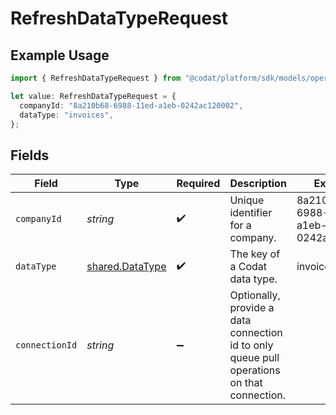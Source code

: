 # RefreshDataTypeRequest

## Example Usage

```typescript
import { RefreshDataTypeRequest } from "@codat/platform/sdk/models/operations";

let value: RefreshDataTypeRequest = {
  companyId: "8a210b68-6988-11ed-a1eb-0242ac120002",
  dataType: "invoices",
};
```

## Fields

| Field                                                                                      | Type                                                                                       | Required                                                                                   | Description                                                                                | Example                                                                                    |
| ------------------------------------------------------------------------------------------ | ------------------------------------------------------------------------------------------ | ------------------------------------------------------------------------------------------ | ------------------------------------------------------------------------------------------ | ------------------------------------------------------------------------------------------ |
| `companyId`                                                                                | *string*                                                                                   | :heavy_check_mark:                                                                         | Unique identifier for a company.                                                           | 8a210b68-6988-11ed-a1eb-0242ac120002                                                       |
| `dataType`                                                                                 | [shared.DataType](../../../sdk/models/shared/datatype.md)                                  | :heavy_check_mark:                                                                         | The key of a Codat data type.                                                              | invoices                                                                                   |
| `connectionId`                                                                             | *string*                                                                                   | :heavy_minus_sign:                                                                         | Optionally, provide a data connection id to only queue pull operations on that connection. |                                                                                            |